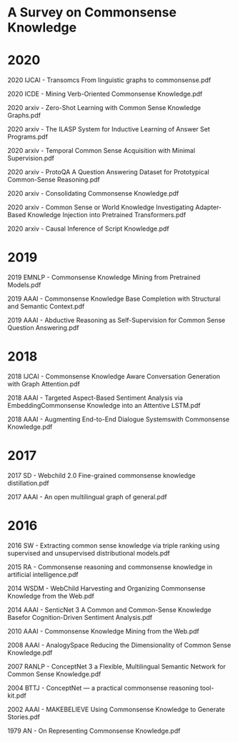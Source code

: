 # A Survey on Commonsense Knowledge 

# 2020
2020 IJCAI - Transomcs From linguistic graphs to commonsense.pdf

2020 ICDE - Mining Verb-Oriented Commonsense Knowledge.pdf

2020 arxiv - Zero-Shot Learning with Common Sense Knowledge Graphs.pdf

2020 arxiv - The ILASP System for Inductive Learning of Answer Set Programs.pdf

2020 arxiv - Temporal Common Sense Acquisition with Minimal Supervision.pdf

2020 arxiv - ProtoQA A Question Answering Dataset for Prototypical Common-Sense Reasoning.pdf

2020 arxiv - Consolidating Commonsense Knowledge.pdf

2020 arxiv - Common Sense or World Knowledge Investigating Adapter-Based Knowledge Injection into Pretrained Transformers.pdf

2020 arxiv - Causal Inference of Script Knowledge.pdf

# 2019
2019 EMNLP - Commonsense Knowledge Mining from Pretrained Models.pdf

2019 AAAI - Commonsense Knowledge Base Completion with Structural and Semantic Context.pdf

2019 AAAI - Abductive Reasoning as Self-Supervision for Common Sense Question Answering.pdf

# 2018
2018 IJCAI - Commonsense Knowledge Aware Conversation Generation with Graph Attention.pdf

2018 AAAI - Targeted Aspect-Based Sentiment Analysis via EmbeddingCommonsense Knowledge into an Attentive LSTM.pdf

2018 AAAI - Augmenting End-to-End Dialogue Systemswith Commonsense Knowledge.pdf

# 2017
2017 SD - Webchild 2.0 Fine-grained commonsense knowledge distillation.pdf

2017 AAAI - An open multilingual graph of general.pdf

# 2016
2016 SW - Extracting common sense knowledge via triple ranking using supervised and unsupervised distributional models.pdf

2015 RA - Commonsense reasoning and commonsense knowledge in artificial intelligence.pdf

2014 WSDM - WebChild Harvesting and Organizing Commonsense Knowledge from the Web.pdf

2014 AAAI - SenticNet 3 A Common and Common-Sense Knowledge Basefor Cognition-Driven Sentiment Analysis.pdf

2010 AAAI - Commonsense Knowledge Mining from the Web.pdf

2008 AAAI - AnalogySpace Reducing the Dimensionality of Common Sense Knowledge.pdf

2007 RANLP - ConceptNet 3 a Flexible, Multilingual Semantic Network for Common Sense Knowledge.pdf

2004 BTTJ - ConceptNet — a practical commonsense reasoning tool-kit.pdf

2002 AAAI - MAKEBELIEVE Using Commonsense Knowledge to Generate Stories.pdf

1979 AN - On Representing Commonsense Knowledge.pdf
